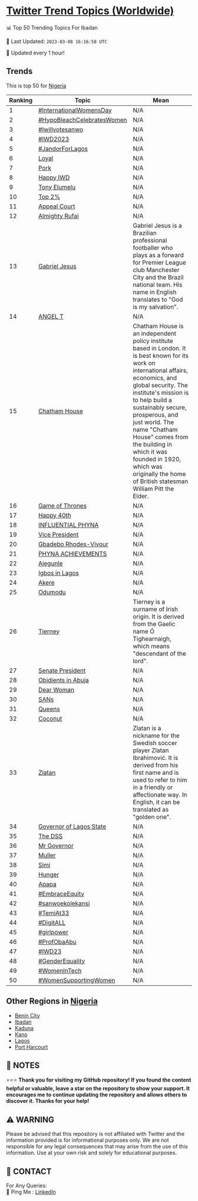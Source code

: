 [Twitter Trend Topics (Worldwide)](https://github.com/ErcinDedeoglu/Twitter-Trend-Topics)
==========


📊 Top 50 Trending Topics For Ibadan

📆 Last Updated: `2023-03-08 16:16:58 UTC`

🔧 Updated every 1 hour!


## Trends

This is top 50 for [Nigeria](</Nigeria>)

| Ranking | Topic | Mean |
| ------- | ------------ | ------------ |
| 1 | [#InternationalWomensDay](http://twitter.com/search?q=%23InternationalWomensDay) | N/A |
| 2 | [#HypoBleachCelebratesWomen](http://twitter.com/search?q=%23HypoBleachCelebratesWomen) | N/A |
| 3 | [#Iwillvotesanwo](http://twitter.com/search?q=%23Iwillvotesanwo) | N/A |
| 4 | [#IWD2023](http://twitter.com/search?q=%23IWD2023) | N/A |
| 5 | [#JandorForLagos](http://twitter.com/search?q=%23JandorForLagos) | N/A |
| 6 | [Loyal](http://twitter.com/search?q=Loyal) | N/A |
| 7 | [Pork](http://twitter.com/search?q=Pork) | N/A |
| 8 | [Happy IWD](http://twitter.com/search?q=Happy+IWD) | N/A |
| 9 | [Tony Elumelu](http://twitter.com/search?q=Tony+Elumelu) | N/A |
| 10 | [Top 2%](http://twitter.com/search?q=Top+2%25) | N/A |
| 11 | [Appeal Court](http://twitter.com/search?q=Appeal+Court) | N/A |
| 12 | [Almighty Rufai](http://twitter.com/search?q=Almighty+Rufai) | N/A |
| 13 | [Gabriel Jesus](http://twitter.com/search?q=Gabriel+Jesus) | Gabriel Jesus is a Brazilian professional footballer who plays as a forward for Premier League club Manchester City and the Brazil national team. His name in English translates to "God is my salvation". |
| 14 | [ANGEL T](http://twitter.com/search?q=ANGEL+T) | N/A |
| 15 | [Chatham House](http://twitter.com/search?q=Chatham+House) | Chatham House is an independent policy institute based in London. It is best known for its work on international affairs, economics, and global security. The institute's mission is to help build a sustainably secure, prosperous, and just world. The name "Chatham House" comes from the building in which it was founded in 1920, which was originally the home of British statesman William Pitt the Elder. |
| 16 | [Game of Thrones](http://twitter.com/search?q=Game+of+Thrones) | N/A |
| 17 | [Happy 40th](http://twitter.com/search?q=Happy+40th) | N/A |
| 18 | [INFLUENTIAL PHYNA](http://twitter.com/search?q=INFLUENTIAL+PHYNA) | N/A |
| 19 | [Vice President](http://twitter.com/search?q=Vice+President) | N/A |
| 20 | [Gbadebo Rhodes-Vivour](http://twitter.com/search?q=Gbadebo+Rhodes-Vivour) | N/A |
| 21 | [PHYNA ACHIEVEMENTS](http://twitter.com/search?q=PHYNA+ACHIEVEMENTS) | N/A |
| 22 | [Ajegunle](http://twitter.com/search?q=Ajegunle) | N/A |
| 23 | [Igbos in Lagos](http://twitter.com/search?q=Igbos+in+Lagos) | N/A |
| 24 | [Akere](http://twitter.com/search?q=Akere) | N/A |
| 25 | [Odumodu](http://twitter.com/search?q=Odumodu) | N/A |
| 26 | [Tierney](http://twitter.com/search?q=Tierney) | Tierney is a surname of Irish origin. It is derived from the Gaelic name Ó Tíghearnaigh, which means "descendant of the lord". |
| 27 | [Senate President](http://twitter.com/search?q=Senate+President) | N/A |
| 28 | [Obidients in Abuja](http://twitter.com/search?q=Obidients+in+Abuja) | N/A |
| 29 | [Dear Woman](http://twitter.com/search?q=Dear+Woman) | N/A |
| 30 | [SANs](http://twitter.com/search?q=SANs) | N/A |
| 31 | [Queens](http://twitter.com/search?q=Queens) | N/A |
| 32 | [Coconut](http://twitter.com/search?q=Coconut) | N/A |
| 33 | [Zlatan](http://twitter.com/search?q=Zlatan) | Zlatan is a nickname for the Swedish soccer player Zlatan Ibrahimović. It is derived from his first name and is used to refer to him in a friendly or affectionate way. In English, it can be translated as "golden one". |
| 34 | [Governor of Lagos State](http://twitter.com/search?q=Governor+of+Lagos+State) | N/A |
| 35 | [The DSS](http://twitter.com/search?q=The+DSS) | N/A |
| 36 | [Mr Governor](http://twitter.com/search?q=Mr+Governor) | N/A |
| 37 | [Muller](http://twitter.com/search?q=Muller) | N/A |
| 38 | [Simi](http://twitter.com/search?q=Simi) | N/A |
| 39 | [Hunger](http://twitter.com/search?q=Hunger) | N/A |
| 40 | [Apapa](http://twitter.com/search?q=Apapa) | N/A |
| 41 | [#EmbraceEquity](http://twitter.com/search?q=%23EmbraceEquity) | N/A |
| 42 | [#sanwoekolekansi](http://twitter.com/search?q=%23sanwoekolekansi) | N/A |
| 43 | [#TemiAt33](http://twitter.com/search?q=%23TemiAt33) | N/A |
| 44 | [#DigitALL](http://twitter.com/search?q=%23DigitALL) | N/A |
| 45 | [#girlpower](http://twitter.com/search?q=%23girlpower) | N/A |
| 46 | [#ProfObaAbu](http://twitter.com/search?q=%23ProfObaAbu) | N/A |
| 47 | [#IWD23](http://twitter.com/search?q=%23IWD23) | N/A |
| 48 | [#GenderEquality](http://twitter.com/search?q=%23GenderEquality) | N/A |
| 49 | [#WomenInTech](http://twitter.com/search?q=%23WomenInTech) | N/A |
| 50 | [#WomenSupportingWomen](http://twitter.com/search?q=%23WomenSupportingWomen) | N/A |



## Other Regions in [Nigeria](</Nigeria>)

* [Benin City](</Nigeria/Benin City.md>)
* [Ibadan](</Nigeria/Ibadan.md>)
* [Kaduna](</Nigeria/Kaduna.md>)
* [Kano](</Nigeria/Kano.md>)
* [Lagos](</Nigeria/Lagos.md>)
* [Port Harcourt](</Nigeria/Port Harcourt.md>)



## 📝 NOTES

⭐⭐⭐ **Thank you for visiting my GitHub repository! If you found the content helpful or valuable, leave a star on the repository to show your support. It encourages me to continue updating the repository and allows others to discover it. Thanks for your help!**


## ⚠️ WARNING

Please be advised that this repository is not affiliated with Twitter and the information provided is for informational purposes only. We are not responsible for any legal consequences that may arise from the use of this information. Use at your own risk and solely for educational purposes.


## 📨 CONTACT

 For Any Queries:  
            🏓 Ping Me : [LinkedIn](https://www.linkedin.com/in/ercindedeoglu/)
